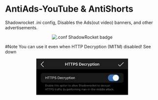 # AntiAds-YouTube & AntiShorts
Shadowrocket .ini config, Disables the Ads(out video) banners, and other advertisements.


<p align="center">
  <img src="https://img.shields.io/badge/.conf%20ShadowRocket-grey?style=for-the-badge&logo=ios" alt=".conf ShadowRocket badge" />
</p>
#Note
    You can use it even when HTTP Decryption (MITM) disabled! See down
<p align="center">
  <img src="./IMG_1580.jpeg" alt="Note" width="300" />
</p>
